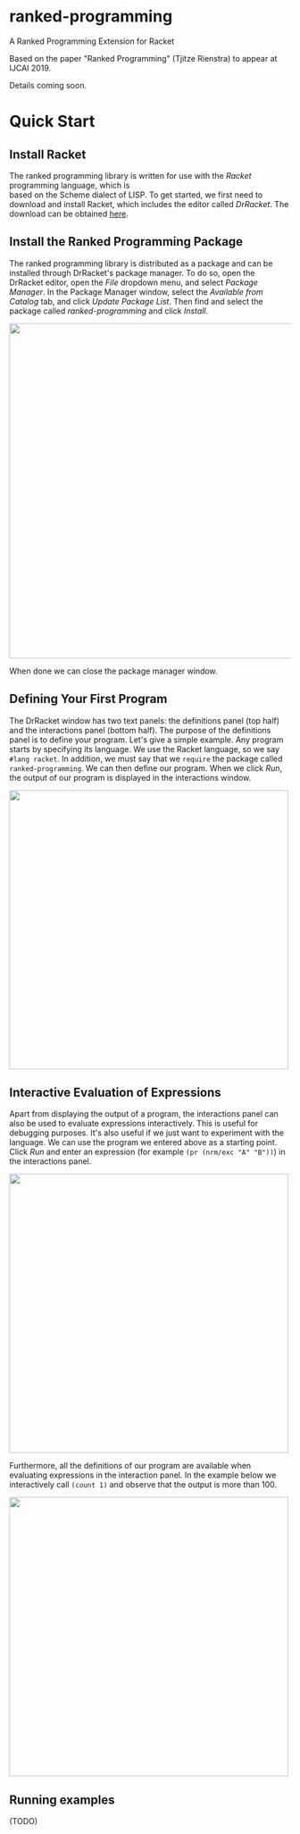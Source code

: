 # ranked-programming
A Ranked Programming Extension for Racket

Based on the paper "Ranked Programming" (Tjitze Rienstra) to appear at IJCAI 2019.

Details coming soon.

# Quick Start

## Install Racket

The ranked programming library is written for use with the *Racket* programming language, which is  
based on the Scheme dialect of LISP. To get started, we first need to download and install Racket, 
which includes the editor called *DrRacket*. The download can be obtained [here](https://download.racket-lang.org).

## Install the Ranked Programming Package

The ranked programming library is distributed as a package and can be installed through
DrRacket's package manager. To do so, open the DrRacket editor, open the *File* dropdown menu, and select
*Package Manager*. In the Package Manager window, select the *Available from Catalog* tab,
and click *Update Package List*. Then find and select the package called *ranked-programming*
and click *Install*. 

<img src="https://github.com/tjitze/ranked-programming/blob/master/documentation/images/install_1.jpeg" width="600">

When done we can close the package manager window.

## Defining Your First Program

The DrRacket window has two text panels: the definitions panel (top half) and the interactions panel (bottom half).
The purpose of the definitions panel is to define your program. Let's give a simple example. Any program 
starts by specifying its language. We use the Racket language, so we say `#lang racket`. 
In addition, we must say that we `require` the package called `ranked-programming`. 
We can then define our program. When we click *Run*, the output of our program is displayed in the interactions 
window.

<img src="https://github.com/tjitze/ranked-programming/blob/master/documentation/images/program_1.jpeg" width="500">

## Interactive Evaluation of Expressions

Apart from displaying the output of a program, the interactions panel can also be used to evaluate
expressions interactively. This is useful for debugging purposes. It's also useful if we just want to
experiment with the language. We can use the program we entered above as a starting point. Click *Run*
and enter an expression (for example `(pr (nrm/exc "A" "B"))`) in the interactions panel.

<img src="https://github.com/tjitze/ranked-programming/blob/master/documentation/images/program_2.jpeg" width="500">

Furthermore, all the definitions of our program are available when evaluating expressions in the interaction panel. 
In the example below we interactively call `(count 1)` and observe that the output is more than 100.

<img src="https://github.com/tjitze/ranked-programming/blob/master/documentation/images/program_3.jpeg" width="500">

## Running examples

(TODO)
